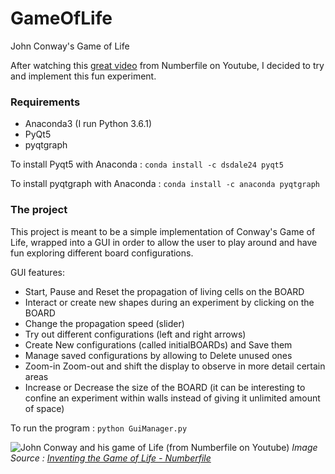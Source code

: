 # GameOfLife
John Conway's Game of Life

After watching this [great video](https://www.youtube.com/watch?v=E8kUJL04ELA) from Numberfile on Youtube, I decided to try and implement this fun experiment.

### Requirements
* Anaconda3 (I run Python 3.6.1)
* PyQt5
* pyqtgraph

To install Pyqt5 with Anaconda : 
`conda install -c dsdale24 pyqt5` 

To install pyqtgraph with Anaconda : 
`conda install -c anaconda pyqtgraph`

### The project
This project is meant to be a simple implementation of Conway's Game of Life, wrapped into a GUI in order to allow the user to play around and have fun exploring different board configurations.

GUI features:
* Start, Pause and Reset the propagation of living cells on the BOARD
* Interact or create new shapes during an experiment by clicking on the BOARD
* Change the propagation speed (slider)
* Try out different configurations (left and right arrows)
* Create New configurations (called initialBOARDs) and Save them
* Manage saved configurations by allowing to Delete unused ones
* Zoom-in Zoom-out and shift the display to observe in more detail certain areas
* Increase or Decrease the size of the BOARD (it can be interesting to confine an experiment within walls instead of giving it unlimited amount of space)

To run the program : `python GuiManager.py`

![John Conway and his game of Life (from Numberfile on Youtube)](https://i.ytimg.com/vi/R9Plq-D1gEk/maxresdefault.jpg)
*Image Source : [Inventing the Game of Life - Numberfile](https://www.youtube.com/watch?v=R9Plq-D1gEk)*
